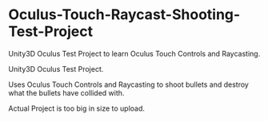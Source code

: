 # Oculus-Touch-Raycast-Shooting-Test-Project
Unity3D Oculus Test Project to learn Oculus Touch Controls and Raycasting.

Unity3D Oculus Test Project.

Uses Oculus Touch Controls and Raycasting to shoot bullets and destroy what the bullets have collided with.

Actual Project is too big in size to upload.
